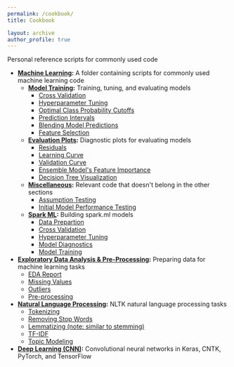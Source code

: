 ```yaml
---
permalink: /cookbook/
title: Cookbook

layout: archive
author_profile: true
---
```


Personal reference scripts for commonly used code

- **[Machine Learning](https://github.com/MacalusoJeff/Cookbook/tree/master/MachineLearning):** A folder containing scripts for commonly used machine learning code
    - **[Model Training](https://github.com/MacalusoJeff/Cookbook/blob/master/MachineLearning/ModelTraining.py):** Training, tuning, and evaluating models
        - [Cross Validation](https://github.com/MacalusoJeff/Cookbook/blob/master/MachineLearning/ModelTraining.py#L27)
        - [Hyperparameter Tuning](https://github.com/MacalusoJeff/Cookbook/blob/master/MachineLearning/ModelTraining.py#L39)
        - [Optimal Class Probability Cutoffs](https://github.com/MacalusoJeff/Cookbook/blob/master/MachineLearning/ModelTraining.py#L99)
        - [Prediction Intervals](https://github.com/MacalusoJeff/Cookbook/blob/master/MachineLearning/ModelTraining.py#L177)
        - [Blending Model Predictions](https://github.com/MacalusoJeff/Cookbook/blob/master/MachineLearning/ModelTraining.py#L269)
        - [Feature Selection](https://github.com/MacalusoJeff/Cookbook/blob/master/MachineLearning/ModelTraining.py#L395)
    - **[Evaluation Plots](https://github.com/MacalusoJeff/Cookbook/blob/master/MachineLearning/EvaluationPlots.py):** Diagnostic plots for evaluating models
        - [Residuals](https://github.com/MacalusoJeff/Cookbook/blob/master/MachineLearning/EvaluationPlots.py#L30)
        - [Learning Curve](https://github.com/MacalusoJeff/Cookbook/blob/master/MachineLearning/EvaluationPlots.py#L63)
        - [Validation Curve](https://github.com/MacalusoJeff/Cookbook/blob/master/MachineLearning/EvaluationPlots.py#L91)  
        - [Ensemble Model's Feature Importance](https://github.com/MacalusoJeff/Cookbook/blob/master/MachineLearning/EvaluationPlots.py#L124)
        - [Decision Tree Visualization](https://github.com/MacalusoJeff/Cookbook/blob/master/MachineLearning/EvaluationPlots.py#L142)
    - **[Miscellaneous](https://github.com/MacalusoJeff/Cookbook/blob/master/MachineLearning/Miscellaneous.py):** Relevant code that doesn't belong in the other sections
        - [Assumption Testing](https://github.com/MacalusoJeff/Cookbook/blob/master/MachineLearning/Miscellaneous.py#L27)
        - [Initial Model Performance Testing](https://github.com/MacalusoJeff/Cookbook/blob/master/MachineLearning/Miscellaneous.py#L245)
    - **[Spark ML](https://github.com/MacalusoJeff/Cookbook/blob/master/MachineLearning/SparkML.py):** Building spark.ml models
        - [Data Prepartion](https://github.com/MacalusoJeff/Cookbook/blob/master/MachineLearning/SparkML.py#L9)
        - [Cross Validation](https://github.com/MacalusoJeff/Cookbook/blob/master/MachineLearning/SparkML.py#L60)
        - [Hyperparameter Tuning](https://github.com/MacalusoJeff/Cookbook/blob/master/MachineLearning/SparkML.py#L171)
        - [Model Diagnostics](https://github.com/MacalusoJeff/Cookbook/blob/master/MachineLearning/SparkML.py#L236)
        - [Model Training](https://github.com/MacalusoJeff/Cookbook/blob/master/MachineLearning/SparkML.py#L259)
- **[Exploratory Data Analysis & Pre-Processing](https://github.com/MacalusoJeff/Cookbook/blob/master/EDA%26Preprocessing.py):** Preparing data for machine learning tasks
    - [EDA Report](https://github.com/MacalusoJeff/Cookbook/blob/master/EDA%26Preprocessing.py#L25)
    - [Missing Values](https://github.com/MacalusoJeff/Cookbook/blob/master/EDA%26Preprocessing.py#L34)
    - [Outliers](https://github.com/MacalusoJeff/Cookbook/blob/master/EDA&Preprocessing.py#L154)
    - [Pre-processing](https://github.com/MacalusoJeff/Cookbook/blob/master/EDA&Preprocessing.py#L498)
- **[Natural Language Processing](https://github.com/MacalusoJeff/Cookbook/blob/master/NLP.py):** NLTK natural language processing tasks
    - [Tokenizing](https://github.com/MacalusoJeff/Cookbook/blob/master/NLP.py#L13)
    - [Removing Stop Words](https://github.com/MacalusoJeff/Cookbook/blob/master/NLP.py#L17)
    - [Lemmatizing (note: similar to stemming)](https://github.com/MacalusoJeff/Cookbook/blob/master/NLP.py#L26)
    - [TF-IDF](https://github.com/MacalusoJeff/Cookbook/blob/master/NLP.py#L44)
    - [Topic Modeling](https://github.com/MacalusoJeff/Cookbook/blob/d3c00bfdb8daa9685babaf698292e450d72101f0/NLP.py#L60)
- **[Deep Learning (CNN)](https://nbviewer.jupyter.org/github/MacalusoJeff/Cookbook/blob/master/DeepLearning-CNN.ipynb):** Convolutional neural networks in Keras, CNTK, PyTorch, and TensorFlow
